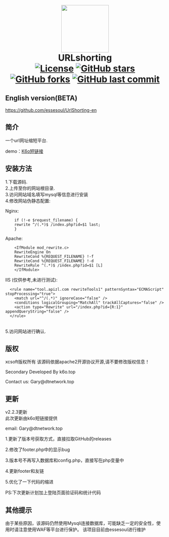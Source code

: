 <h1 align="center">
  <br>
  <a href="https://k6o.top/" alt="logo" ><img src="https://github.com/essesoul/img/blob/main/URLshorting/urlshorting.png?raw=true" width="150"/></a>
  <br>
  URLshorting
  <br>
  <a href="http://www.apache.org/licenses/LICENSE-2.0.html"> 
<img src="https://img.shields.io/github/license/soxft/URLshorting.svg?style=for-the-badge" alt="License"></a>
<a href="https://github.com/soxft/URLshorting/stargazers"> 
<img src="https://img.shields.io/github/stars/soxft/URLshorting.svg?style=for-the-badge" alt="GitHub stars"></a>
<a href="https://github.com/soxft/URLshorting/network/members"> 
<img src="https://img.shields.io/github/forks/soxft/URLshorting.svg?style=for-the-badge" alt="GitHub forks"></a> 
<a href = "https://github.com/soxft/UrlShorting/releases">
<img alt="GitHub last commit" src="https://img.shields.io/github/last-commit/soxft/urlshorting?style=for-the-badge"></a>
</h1>

## English version(BETA)
https://github.com/essesoul/UrlShorting-en

## 简介

一个url网址缩短平台.

demo：[K6o短链接](https://www.k6o.top/)

## 安装方法
1.下载源码.<br/>
2.上传至你的网站根目录.<br/>
3.访问网站域名填写mysql等信息进行安装<br/>
4.修改网站伪静态配置:<br/>

Nginx:  
```
    if (!-e $request_filename) {
    rewrite ^/(.*)$ /index.php?id=$1 last;
    }
```

Apache:
```
    <IfModule mod_rewrite.c>
    RewriteEngine On
    RewriteCond %{REQUEST_FILENAME} !-f
    RewriteCond %{REQUEST_FILENAME} !-d
    RewriteRule ^(.*)$ /index.php?id=$1 [L]
    </IfModule>
```

IIS (仅供参考,未进行测试):
```
  <rule name="tool.apizl.com rewriteTools1" patternSyntax="ECMAScript" stopProcessing="true">
    <match url="^/(.*)" ignoreCase="false" />
    <conditions logicalGrouping="MatchAll" trackAllCaptures="false" />
    <action type="Rewrite" url="/index.php?id={R:1}" appendQueryString="false" />
  </rule>
```


<br/>5.访问网站进行确认.

## 版权
xcsoft版权所有 该源码依据apache2开源协议开源,请不要修改版权信息！
  <p>Secondary Developed By k6o.top</p>
  <p>Contact us: Gary@dtnetwork.top</p>

## 更新
v2.2.3更新
<br/>此次更新由k6o短链接提供
  <p>email: Gary@dtnetwork.top</p>
  <P>1.更新了版本号获取方式，直接拉取GitHub的releases</p>
  <p>2.修改了footer.php中的显示bug</p>
  <p>3.版本号不再写入数据库和config.php，直接写在php变量中</p>
  <p>4.更新footer和友链</p>
  <p>5.优化了一下代码的缩进</p>
  <p>PS:下次更新计划加上登陆页面验证码和统计代码</p>

## 其他提示
  由于某些原因，该源码仍然使用Mysqli连接数据库，可能缺乏一定的安全性，使用时请注意使用WAF等平台进行保护。
  该项目目前由essesoul进行维护
